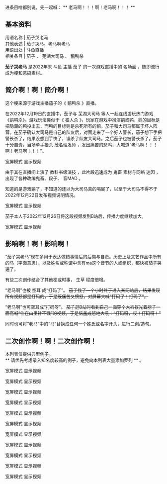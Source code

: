 进条目啥都别说，先一起喊： ** 老马啊！！！啊！老马啊！！！  **

**基本资料**  
---  
用语名称  |  茄子哭老马   
其他表述  |  茄子哭马、老马啊老马   
用语出处  |  斗鱼直播   
相关条目  |  茄子  、  芜湖大司马  、  鹅鸭杀   
  
**茄子哭老马** 是2022年末  斗鱼  主播  茄子  的一次游戏直播中的  名场面  ，随即流行成为梗和恶搞素材。

##  简介啊！啊！简介啊！

这个梗来源于游戏主播茄子的《  鹅鸭杀  》直播。

在2022年12月19日的直播中，茄子与  芜湖大司马  等人一起连线游玩热门游戏《鹅鸭杀》。游戏玩法类似于《  狼人杀
》，玩家在游戏中扮演鹅或鸭，鹅的目标是把隐藏的鸭投出去，而鸭的目标则是杀死所有的鹅。茄子和大司马都属于坏人阵营。在茄子确认大司马是自己的队友后，对面走来了一个好人警长，茄子想下手把警长杀了，结果没想到手快了，误杀了队友大司马。之后茄子也被警长杀了。茄子十分自责，当场单手捂头
茂名理发师  ，发出痛苦的悲鸣，大喊道“老马啊！！！啊！老马啊！！！”。

宽屏模式  显示视频

由于其在直播间上演了  教科书级演技  ，此片段迅速成为  鬼畜  素材与网络  迷因  ，出现了各种改编鬼畜、段子、  音MAD  。

知道的是游戏输了，不知道的还以为大司马真的嗝屁了，以至于大司马不得不于2022年12月22日发布视频说明情况。

宽屏模式  显示视频

茄子本人于2022年12月26日将这段视频发到B站后，传播力度继续加大。

宽屏模式  显示视频

##  影响啊！啊！影响啊！

“茄子哭老马”现在多用于表达做错事情后的后悔与自责。历史上及文艺作品中所有的马（字面意思），以及姓名或称谓中含有ma这个音节的人或组织，都快被茄子哭遍了。

有些二次创作结合了其他梗或时事，  生草  程度倍增。

“老马啊”也被  空耳  成“打码了”。
~~茄子找了一个小时终于进入某网站后，结果发现所有视频都是打码的，于是既痛苦又愤怒，对屏幕大喊“打码了！打码了”。~~

“老马啊”也可空耳成“打码呀”。
~~茄子逛B站时看到自己一面穿个大裤衩光着膀子一面高喊“住在山里针不戳”的视频，于是恼羞成怒地大吼：“打码呀，哎！打码呀！”~~

同时也可将“老马”中的“马”替换成任何一个姓氏或名字开头，进行二创/造句。

##  二次创作啊！啊！二次创作啊！

本列表仅提供典型例子。  
** 请优先考虑录入知名度较高的例子，避免向本列表大量添加罗列  ** 。

宽屏模式  显示视频

宽屏模式  显示视频

宽屏模式  显示视频

宽屏模式  显示视频

宽屏模式  显示视频

宽屏模式  显示视频

宽屏模式  显示视频

宽屏模式  显示视频

宽屏模式  显示视频

宽屏模式  显示视频

宽屏模式  显示视频

